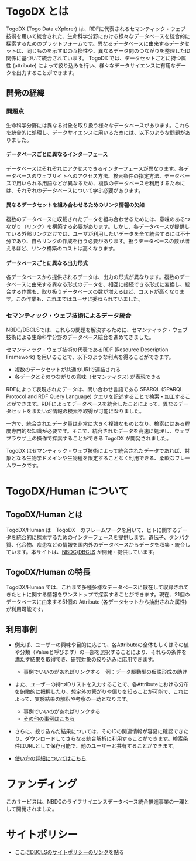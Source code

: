 # TogoDX とは

TogoDX (Togo Data eXplorer) は、RDFに代表されるセマンティック・ウェブ技術を用いて統合された、生命科学分野における様々なデータベースを統合的に探索するためのプラットフォームです。異なるデータベースに由来するデータセットは、同じものを示すIDの互換性や、異なるデータ間のつながりを整理したID関係に基づいて統合されています。 TogoDX では、データセットごとに持つ属性 (attribute) によって絞り込みを行い、様々なデータサイエンスに有用なデータを出力することができます。

## 開発の経緯

### 問題点

生命科学分野には異なる対象を取り扱う様々なデータベースがあります。これらを統合的に処理し、データサイエンスに用いるためには、以下のような問題がありました。

#### データベースごとに異なるインターフェース

データベースはそれぞれにアクセスできるインターフェースが異なります。各データベースのウェブサイトへのアクセス方法、検索条件の指定方法、データベースで用いられる用語などが異なるため、複数のデータベースを利用するためには、それぞれのデータベースについて学ぶ必要があります。

#### 異なるデータセットを組み合わせるためのリンク情報の欠如

複数のデータベースに収載されたデータを組み合わせるためには、意味のあるつながり（リンク）を構築する必要があります。しかし、各データベースが提供している外部リンクだけでは、ユーザが利用したいデータを全て統合するには不十分であり、自らリンクの作成を行う必要があります。扱うデータベースの数が増えるほど、リンク構築のコストは高くなります。

#### データベースごとに異なる出力形式

各データベースから提供されるデータは、出力の形式が異なります。複数のデータベースに由来する異なる形式のデータを、相互に接続できる形式に変換し、統合する作業も、取り扱うデータベースの数が増えるほど、コストが高くなります。この作業も、これまではユーザに委ねられていました。

### セマンティック・ウェブ技術によるデータ統合

NBDC/DBCLSでは、これらの問題を解決するために、セマンティック・ウェブ技術による生命科学分野のデータベース統合を進めてきました。

セマンティック・ウェブ技術の代表であるRDF (Resource Description Framework) を用いることで、以下のような利点を得ることができます。

- 複数のデータセットが共通のURIで連結される
- 各データとそのつながりの意味（セマンティクス) が表現できる

RDFによって表現されたデータは、問い合わせ言語である SPARQL (SPARQL Protocol and RDF Query Language) クエリを記述することで検索・加工することができます。RDFによってデータベースを統合したことによって、異なるデータセットをまたいだ情報の検索や取得が可能になりました。

一方で、統合されたデータ量は非常に大きく複雑なものとなり、検索にはある程度専門的な知識が必要です。そこで、統合されたデータを高速に処理し、ウェブブラウザ上の操作で探索することができる TogoDX が開発されました。

TogoDX はセマンティック・ウェブ技術によって統合されたデータであれば、対象となる生物学ドメインや生物種を限定することなく利用できる、柔軟なフレームワークです。

# TogoDX/Human について

## TogoDX/Human とは

TogoDX/Human は　TogoDX　のフレームワークを用いて、ヒトに関するデータを統合的に探索するためのインターフェースを提供します。遺伝子、タンパク質、化合物、疾患などの情報を国内外のデータベースからデータを収集・統合しています。本サイトは、[NBDC](https://biosciencedbc.jp/)/[DBCLS](https://dbcls.rois.ac.jp/) が開発・提供しています。

## TogoDX/Human の特長

TogoDX/Human では、これまで多種多様なデータベースに散在して収録されてきたヒトに関する情報をワンストップで探索することができます。現在、21個のデータベースに由来する51個の Attribute (各データセットから抽出された属性) が利用可能です。

## 利用事例

- 例えば、ユーザーの興味や目的に応じて、各Attributeの全体もしくはその値や分類（Valueと呼びます）の一部を選択することにより、それらの条件を満たす結果を取得でき、研究対象の絞り込みに応用できます。
    - 事例でいいのがあればリンクする　例：データ駆動型の仮説形成の助け
- また、ユーザーの持つIDリストを入力することで、各Attributeにおける分布を俯瞰的に把握したり、想定外の繋がりや偏りを知ることが可能で、これによって、実験結果の解釈や考察の一助となります。
    - 事例でいいのがあればリンクする
    - [その他の事例はこちら](https://)
- さらに、絞り込んだ結果については、そのIDの関連情報が容易に確認できたり、ダウンロードしてさらなる統合解析に利用することができます。検索条件はURLとして保存可能で、他のユーザーと共有することができます。

- [使い方の詳細についてはこちら](https://)

# ファンディング

このサービスは、NBDCのライフサイエンスデータベース統合推進事業の一環として開発されました。

# サイトポリシー

- ここに[DBCLSのサイトポリシーのリンク](http://dbcls.rois.ac.jp/policy.html)を貼る
